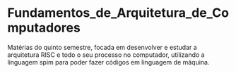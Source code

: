 # Fundamentos_de_Arquitetura_de_Computadores
Matérias do quinto semestre, focada em desenvolver e estudar a arquitetura RISC e todo o seu processo no computador, utilizando a linguagem spim para poder fazer códigos em linguagem de máquina.

